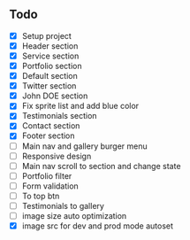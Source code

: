 ## Todo
- [x] Setup project
- [x] Header section
- [X] Service section
- [x] Portfolio section
- [X] Default section
- [x] Twitter section
- [x] John DOE section
- [X] Fix sprite list and add blue color 
- [x] Testimonials section
- [x] Contact section
- [x] Footer section
- [ ] Main nav and gallery burger menu
- [ ] Responsive design
- [ ] Main nav scroll to section and change state
- [ ] Portfolio filter
- [ ] Form validation
- [ ] To top btn
- [ ] Testimonials to gallery
- [ ] image size auto optimization
- [x] image src for dev and prod mode autoset
